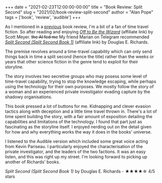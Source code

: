 +++
date = "2021-02-23T12:00:00-00:00"
title = "Book Review: Split Second"
slug = "2021/02/book-review-split-second"
author = "Alan Pope"
tags = ['book', 'review', 'audible']
+++

As I mentioned in a [previous](/blog/2021/01/book-review-off-to-be-the-wizard/) book review, I'm a bit of a fan of time travel fiction. So after reading and enjoying *[Off to Be the Wizard](https://geni.us/SJrmm)* (affiliate link) by Scott Meyer. ~~the AI fed me~~ My friend Marian on Telegram recommended *[Split Second (Split Second Book 1)](https://geni.us/XvJZ1)* (affiliate link) by Douglas E. Richards.

The premise revolves around a time-travel capability which can only send things back in time a split second (hence the title) rather than the weeks or years that other science fiction in the genre tend to exploit for their storyline.

The story involves two secretive groups who may posess some level of time-travel capability, trying to stop the knowledge escaping, while perhaps using the technology for their own purposes. We mostly follow the story of a woman and an experienced private investigator evading capture by the shadowy organisations.

This book pressed a lot of buttons for me. Kidnapping and clever evasion tactics along with deception and a little time travel thrown in. There's a lot of time spent building the story, with a fair amount of exposition detailing the capabilities and limitations of the technology. I found that part just as fascinating as the storyline itself. I enjoyed nerding out on the detail given for how and why everything works the way it does in the books' universe.

I listened to the Audible version which included some great voice acting from Kevin Pariseau. I particularly enjoyed the characterisation of the private investigator, and the leaders of the two factions. It was an easy listen, and this was right up my street. I'm looking forward to picking up another of Richards' books.

*Split Second (Split Second Book 1)* by Douglas E. Richards - ★★★★☆ 4/5 stars